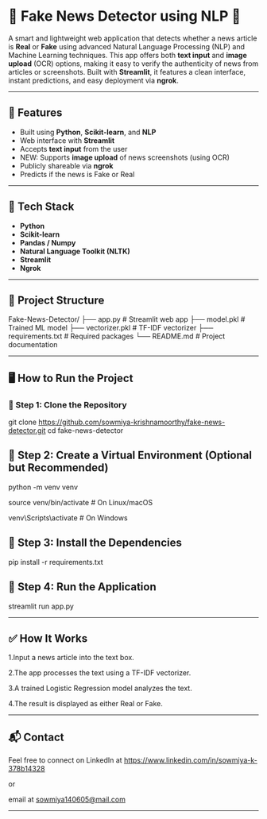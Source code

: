 
# 📰 Fake News Detector using NLP 🧠

A smart and lightweight web application that detects whether a news article is **Real** or **Fake** using advanced Natural Language Processing (NLP) and Machine Learning techniques. This app offers both **text input** and **image upload** (OCR) options, making it easy to verify the authenticity of news from articles or screenshots. Built with **Streamlit**, it features a clean interface, instant predictions, and easy deployment via **ngrok**.


---

## 📌 Features

- Built using **Python**, **Scikit-learn**, and **NLP**
- Web interface with **Streamlit**
- Accepts **text input** from the user
- NEW: Supports **image upload** of news screenshots (using OCR)
- Publicly shareable via **ngrok**
- Predicts if the news is Fake or Real

---

## 🧠 Tech Stack

- **Python**
- **Scikit-learn**
- **Pandas / Numpy**
- **Natural Language Toolkit (NLTK)**
- **Streamlit**
- **Ngrok**


---

## 📁 Project Structure

Fake-News-Detector/
├── app.py # Streamlit web app
├── model.pkl # Trained ML model
├── vectorizer.pkl # TF-IDF vectorizer
├── requirements.txt # Required packages
└── README.md # Project documentation


---

## 🖥️ How to Run the Project

### 🔧 Step 1: Clone the Repository

git clone https://github.com/sowmiya-krishnamoorthy/fake-news-detector.git
cd fake-news-detector

## 🔧 Step 2: Create a Virtual Environment (Optional but Recommended)

python -m venv venv

source venv/bin/activate       # On Linux/macOS

venv\Scripts\activate          # On Windows

## 🔧 Step 3: Install the Dependencies
pip install -r requirements.txt

## 🔧 Step 4: Run the Application
streamlit run app.py

---


## ✅ How It Works

1.Input a news article into the text box.

2.The app processes the text using a TF-IDF vectorizer.

3.A trained Logistic Regression model analyzes the text.

4.The result is displayed as either Real or Fake.


---

## 📬 Contact

Feel free to connect on
 LinkedIn at https://www.linkedin.com/in/sowmiya-k-378b14328

  or  

email at  sowmiya140605@mail.com

---
